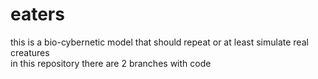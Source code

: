 # eaters
this is a bio-cybernetic model that should repeat or at least simulate real creatures<br>
in this repository there are 2 branches with code
